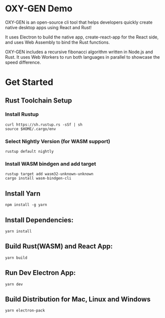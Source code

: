 # OXY-GEN Demo

OXY-GEN is an open-source cli tool that helps developers quickly create native desktop apps using React and Rust!

It uses Electron to build the native app, create-react-app for the React side, and uses Web Assembly to bind the Rust functions.

OXY-GEN includes a recursive fibonacci algorithm written in Node.js and Rust. It uses Web Workers to run both languages in parallel to showcase the speed difference.

# Get Started

## Rust Toolchain Setup
### Install Rustup
```
curl https://sh.rustup.rs -sSf | sh
source $HOME/.cargo/env
```
### Select Nightly Version (for WASM support)
```
rustup default nightly
```
### Install WASM bindgen and add target
```
rustup target add wasm32-unknown-unknown
cargo install wasm-bindgen-cli
```

## Install Yarn
```
npm install -g yarn
```

## Install Dependencies:
```
yarn install
```

## Build Rust(WASM) and React App:
```
yarn build
```

## Run Dev Electron App:
```
yarn dev
```

## Build Distribution for Mac, Linux and Windows
```
yarn electron-pack
```
